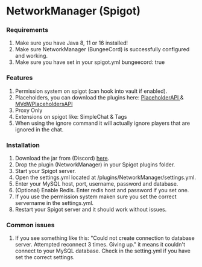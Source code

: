 # NetworkManager \(Spigot\)

### Requirements

1. Make sure you have Java 8, 11 or 16 installed!​
2. Make sure NetworkManager \(BungeeCord\) is successfully configured and working.
3. Make sure you have set in your spigot.yml bungeecord: true

### Features

1. Permission system on spigot \(can hook into vault if enabled\).
2. Placeholders, you can download the plugins here: [PlaceholderAPI ](https://www.spigotmc.org/resources/placeholderapi.6245/)& [MVdWPlaceholdersAPI](https://www.spigotmc.org/resources/mvdwplaceholderapi.11182/)
3. Proxy Only
4. Extensions on spigot like: SimpleChat & Tags
5. When using the ignore command it will actually ignore players that are ignored in the chat.

### Installation

1. Download the jar from \(Discord\) [here](https://discord.com/channels/222070253172031500/884868288386052196/889142099604275252).
2. Drop the plugin \(NetworkManager\) in your Spigot plugins folder.
3. Start your Spigot server.
4. Open the settings.yml located at /plugins/NetworkManager/settings.yml.
5. Enter your MySQL host, port, username, password and database.
6. \(Optional\) Enable Redis. Enter redis host and password if you set one.
7. If you use the permission system maken sure you set the correct servername in the settings.yml.
8. Restart your Spigot server and it should work without issues.

### Common issues

1. If you see something like this: "Could not create connection to database server. Attempted reconnect 3 times. Giving up." it means it couldn't connect to your MySQL database. Check in the setting.yml if you have set the correct settings.

